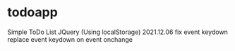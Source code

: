 # todoapp
Simple ToDo List JQuery
(Using localStorage) 
2021.12.06 fix event keydown
replace event keydown on event onchange
